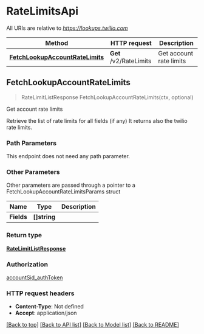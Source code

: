 # RateLimitsApi

All URIs are relative to *https://lookups.twilio.com*

Method | HTTP request | Description
------------- | ------------- | -------------
[**FetchLookupAccountRateLimits**](RateLimitsApi.md#FetchLookupAccountRateLimits) | **Get** /v2/RateLimits | Get account rate limits



## FetchLookupAccountRateLimits

> RateLimitListResponse FetchLookupAccountRateLimits(ctx, optional)

Get account rate limits

Retrieve the list of rate limits for all fields (if any) It returns also the twilio rate limits.

### Path Parameters

This endpoint does not need any path parameter.

### Other Parameters

Other parameters are passed through a pointer to a FetchLookupAccountRateLimitsParams struct


Name | Type | Description
------------- | ------------- | -------------
**Fields** | **[]string** | 

### Return type

[**RateLimitListResponse**](RateLimitListResponse.md)

### Authorization

[accountSid_authToken](../README.md#accountSid_authToken)

### HTTP request headers

- **Content-Type**: Not defined
- **Accept**: application/json

[[Back to top]](#) [[Back to API list]](../README.md#documentation-for-api-endpoints)
[[Back to Model list]](../README.md#documentation-for-models)
[[Back to README]](../README.md)

